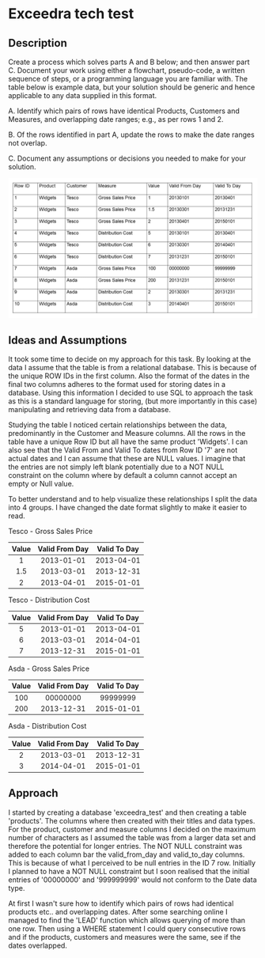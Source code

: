 # Exceedra tech test

## Description

Create a process which solves parts A and B below; and then answer part C. Document your work using either a flowchart, pseudo-code, a written sequence of steps, or a programming language you are familiar with. The table below is example data, but your solution should be generic and hence applicable to any data supplied in this format.

  A.	Identify which pairs of rows have identical Products, Customers and Measures, and overlapping date ranges; e.g., as per rows 1 and 2.

  B.	Of the rows identified in part A, update the rows to make the date ranges not overlap.

  C.	Document any assumptions or decisions you needed to make for your solution.

  ![table](./Images/Presentation2.png)

## Ideas and Assumptions

It took some time to decide on my approach for this task. By looking at the data I assume that the table is from a relational database. This is because of the unique ROW IDs in the first column. Also the format of the dates in the final two columns adheres to the format used for storing dates in a database.
Using this information I decided to use SQL to approach the task as this is a standard language for storing, (but more importantly in this case) manipulating and retrieving data from a database.

Studying the table I noticed certain relationships between the data, predominantly in the Customer and Measure columns. All the rows in the table have a unique Row ID but all have the same product 'Widgets'. I can also see that the Valid From and Valid To dates from Row ID '7' are not actual dates and I can assume that these are NULL values. I imagine that the entries are not simply left blank potentially due to a NOT NULL constraint on the column where by default a column cannot accept an empty or Null value.

To better understand and to help visualize these relationships I split the data into 4 groups. I have changed the date format slightly to make it easier to read.



Tesco - Gross Sales Price

| Value | Valid From Day | Valid To Day |
| :---: | :------------: | :----------: |
| 1     | 2013-01-01     | 2013-04-01   |
| 1.5   | 2013-03-01     | 2013-12-31   |
| 2     | 2013-04-01     | 2015-01-01   |


Tesco - Distribution Cost

| Value | Valid From Day | Valid To Day |
| :---: | :------------: | :----------: |
| 5 | 2013-01-01 | 2013-04-01 |
| 6 | 2013-03-01 | 2014-04-01 |
| 7 | 2013-12-31 | 2015-01-01 |


Asda - Gross Sales Price

| Value | Valid From Day | Valid To Day |
| :---: | :------------: | :----------: |
| 100 | 00000000 | 99999999 |
| 200 | 2013-12-31 | 2015-01-01 |


Asda - Distribution Cost

| Value | Valid From Day | Valid To Day |
| :---: | :------------: | :----------: |
| 2 | 2013-03-01 | 2013-12-31|
| 3 | 2014-04-01 | 2015-01-01|


## Approach

I started by creating a database 'exceedra_test' and then creating a table 'products'. The columns where then created with their titles and data types. For the product, customer and measure columns I decided on the maximum number of characters as I assumed the table was from a larger data set and therefore the potential for longer entries. The NOT NULL constraint was added to each column bar the valid_from_day and valid_to_day columns. This is because of what I perceived to be null entries in the ID 7 row. Initially I planned to have a NOT NULL constraint but I soon realised that the initial entries of '00000000' and '999999999' would not conform to the Date data type.

At first I wasn't sure how to identify which pairs of rows had identical products etc.. and overlapping dates. After some searching online I managed to find the 'LEAD' function which allows querying of more than one row. Then using a WHERE statement I could query consecutive rows and if the products, customers and measures were the same, see if the dates overlapped.
